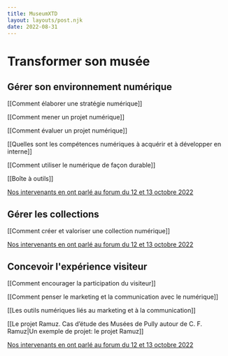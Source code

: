 ```yaml
---
title: MuseumXTD  
layout: layouts/post.njk  
date: 2022-08-31
---
```

# Transformer son musée
## Gérer son environnement numérique
[[Comment élaborer une stratégie numérique]]

[[Comment mener un projet numérique]]

[[Comment évaluer un projet numérique]]

[[Quelles sont les compétences numériques à acquérir et à développer en interne]]

[[Comment utiliser le numérique de façon durable]]

[[Boîte à outils]]

[Nos intervenants en ont parlé au forum du 12 et 13 octobre 2022](https://www.youtube.com/channel/UCTZJM5WsXDkH8QgMdACUNyw)

## Gérer les collections
[[Comment créer et valoriser une collection numérique]]

[Nos intervenants en ont parlé au forum du 12 et 13 octobre 2022](https://www.youtube.com/channel/UCTZJM5WsXDkH8QgMdACUNyw)


## Concevoir l'expérience visiteur
[[Comment encourager la participation du visiteur]]

[[Comment penser le marketing et la communication avec le numérique]]

[[Les outils numériques liés au marketing et à la communication]]

[[Le projet Ramuz. Cas d’étude des Musées de Pully autour de C. F. Ramuz|Un exemple de projet: le projet Ramuz]]

[Nos intervenants en ont parlé au forum du 12 et 13 octobre 2022](https://www.youtube.com/channel/UCTZJM5WsXDkH8QgMdACUNyw)



